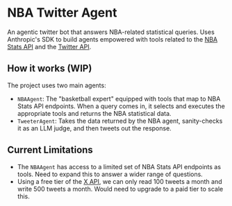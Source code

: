 # NBA Twitter Agent 

An agentic twitter bot that answers NBA-related statistical queries. Uses Anthropic's SDK to build agents empowered with tools related to the [NBA Stats API](https://github.com/swar/nba_api) and the [Twitter API](https://www.tweepy.org/).


## How it works (WIP)

The project uses two main agents:
- `NBAAgent`: The "basketball expert" equipped with tools that map to NBA Stats API endpoints. When a query comes in, it selects and executes the appropriate tools and returns the NBA statistical data.
- `TweeterAgent`: Takes the data returned by the NBA agent, sanity-checks it as an LLM judge, and then tweets out the response.


## Current Limitations

- The `NBAAgent` has access to a limited set of NBA Stats API endpoints as tools. Need to expand this to answer a wider range of questions.
- Using a free tier of the [X API](https://developer.x.com/en), we can only read 100 tweets a month and write 500 tweets a month. Would need to upgrade to a paid tier to scale this.





